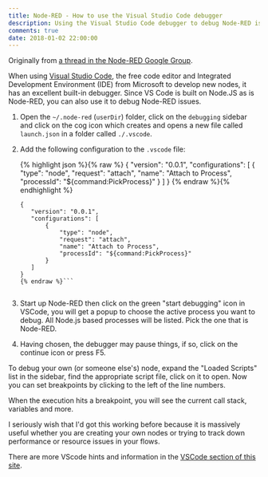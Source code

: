 ```yaml
---
title: Node-RED - How to use the Visual Studio Code debugger
description: Using the Visual Studio Code debugger to debug Node-RED issues
comments: true
date: 2018-01-02 22:00:00
---
```


Originally from [a thread in the Node-RED Google Group](https://groups.google.com/forum/#!topic/node-red/XWTwQyCs4j0).

When using [Visual Studio Code](https://code.visualstudio.com/), the free code editor and Integrated Development Environment (IDE) from Microsoft to develop new nodes, it has an excellent built-in debugger. Since VS Code is built on Node.JS as is Node-RED, you can also use it to debug Node-RED issues.

1. Open the `~/.node-red` (`userDir`) folder, click on the `debugging` sidebar and click on the cog icon which creates and opens a new file called `launch.json` in a folder called `./.vscode`.

2. Add the following configuration to the `.vscode` file:

   {% highlight json %}{% raw %}
   {
       "version": "0.0.1",
       "configurations": [
           {
               "type": "node",
               "request": "attach",
               "name": "Attach to Process",
               "processId": "${command:PickProcess}"
           }
       ]
   }
   {% endraw %}{% endhighlight %}

    ```json{% raw %}
   {
       "version": "0.0.1",
       "configurations": [
           {
               "type": "node",
               "request": "attach",
               "name": "Attach to Process",
               "processId": "${command:PickProcess}"
           }
       ]
   }
   {% endraw %}```


3. Start up Node-RED then click on the green "start debugging" icon in VSCode, you will get a popup to choose the active process you want to debug. All Node.js based processes will be listed. Pick the one that is Node-RED.

4. Having chosen, the debugger may pause things, if so, click on the continue icon or press F5.

To debug your own (or someone else's) node, expand the "Loaded Scripts" list in the sidebar, find the appropriate script file, click on it to open. Now you can set breakpoints by clicking to the left of the line numbers.

When the execution hits a breakpoint, you will see the current call stack, variables and more.

I seriously wish that I'd got this working before because it is massively useful whether you are creating your own nodes or trying to track down performance or resource issues in your flows.

There are more VScode hints and information in the [VSCode section of this site](/vscode/).
